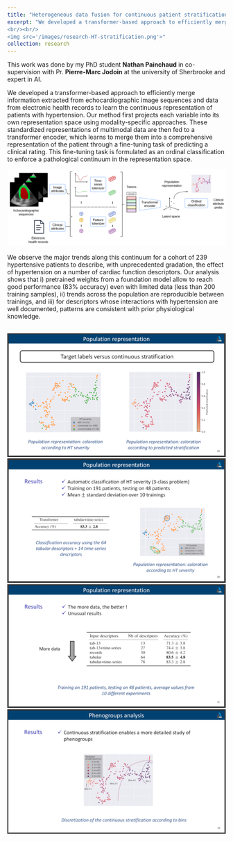 ```yaml
---
title: "Heterogeneous data fusion for continuous patient stratification"
excerpt: "We developed a transformer-based approach to efficiently merge information extracted from echocardiographic image sequences and data from electronic health records to learn the continuous representation of patients with hypertension.
<br/><br/>
<img src='/images/research-HT-stratification.png'>"
collection: research
---
```


This work was done by my PhD student <strong>Nathan Painchaud</strong> in co-supervision with Pr. <strong>Pierre-Marc Jodoin</strong> at the university of Sherbrooke and expert in AI.

We developed a transformer-based approach to efficiently merge information extracted from echocardiographic image sequences and data from electronic health records to learn the continuous representation of patients with hypertension. Our method first projects each variable into its own representation space using modality-specific approaches. These standardized representations of multimodal data are then fed to a transformer encoder, which learns to merge them into a comprehensive representation of the patient through a fine-tuning task of predicting a clinical rating. This fine-tuning task is formulated as an ordinal classification to enforce a pathological continuum in the representation space. 

<p style="text-align: center;">
  <img src="/images/research-HT-stratification-full.png">
</p>

We observe the major trends along this continuum for a cohort of 239 hypertensive patients to describe, with unprecedented gradation, the effect of hypertension on a number of cardiac function descriptors. Our analysis shows that i) pretrained weights from a foundation model allow to reach good performance (83% accuracy) even with limited data (less than 200 training samples), ii) trends across the population are reproducible
between trainings, and iii) for descriptors whose interactions with hypertension are well documented, patterns are consistent with prior physiological knowledge.

<br>
<img src='/images/research-HT-stratification-result-1.png'>

<br>
<img src='/images/research-HT-stratification-result-2.png'>

<br>
<img src='/images/research-HT-stratification-result-3.png'>

<br>
<img src='/images/research-HT-stratification-result-4.png'>


